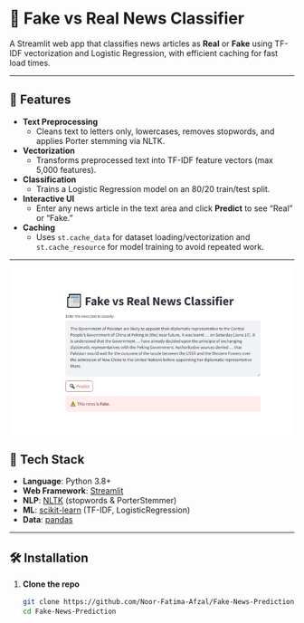 # 📰 Fake vs Real News Classifier

A Streamlit web app that classifies news articles as **Real** or **Fake** using TF-IDF vectorization and Logistic Regression, with efficient caching for fast load times.

---

## 🔑 Features

- **Text Preprocessing**  
  - Cleans text to letters only, lowercases, removes stopwords, and applies Porter stemming via NLTK.  
- **Vectorization**  
  - Transforms preprocessed text into TF-IDF feature vectors (max 5,000 features).  
- **Classification**  
  - Trains a Logistic Regression model on an 80/20 train/test split.  
- **Interactive UI**  
  - Enter any news article in the text area and click **Predict** to see “Real” or “Fake.”  
- **Caching**  
  - Uses `st.cache_data` for dataset loading/vectorization and `st.cache_resource` for model training to avoid repeated work.

---

![App Screenshot](RF.jpg)

## 🚀 Tech Stack

- **Language**: Python 3.8+  
- **Web Framework**: [Streamlit](https://streamlit.io/)  
- **NLP**: [NLTK](https://www.nltk.org/) (stopwords & PorterStemmer)  
- **ML**: [scikit-learn](https://scikit-learn.org/) (TF-IDF, LogisticRegression)  
- **Data**: [pandas](https://pandas.pydata.org/)  

---

## 🛠 Installation

1. **Clone the repo**  
   ```bash
   git clone https://github.com/Noor-Fatima-Afzal/Fake-News-Prediction.git
   cd Fake-News-Prediction
